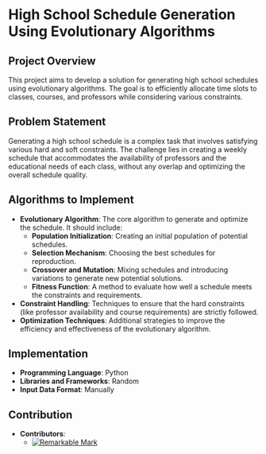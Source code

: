 # High School Schedule Generation Using Evolutionary Algorithms

## Project Overview
This project aims to develop a solution for generating high school schedules using evolutionary algorithms. The goal is to efficiently allocate time slots to classes, courses, and professors while considering various constraints.

## Problem Statement
Generating a high school schedule is a complex task that involves satisfying various hard and soft constraints. The challenge lies in creating a weekly schedule that accommodates the availability of professors and the educational needs of each class, without any overlap and optimizing the overall schedule quality.

## Algorithms to Implement
- **Evolutionary Algorithm**: The core algorithm to generate and optimize the schedule. It should include:
  - **Population Initialization**: Creating an initial population of potential schedules.
  - **Selection Mechanism**: Choosing the best schedules for reproduction.
  - **Crossover and Mutation**: Mixing schedules and introducing variations to generate new potential solutions.
  - **Fitness Function**: A method to evaluate how well a schedule meets the constraints and requirements.
- **Constraint Handling**: Techniques to ensure that the hard constraints (like professor availability and course requirements) are strictly followed.
- **Optimization Techniques**: Additional strategies to improve the efficiency and effectiveness of the evolutionary algorithm.

## Implementation
- **Programming Language**: Python
- **Libraries and Frameworks**: Random
- **Input Data Format**: Manually

## Contribution
- **Contributors**:
  - [![Remarkable Mark](https://github.com/pedromartip.png?size=50)](https://github.com/pedromartip)

